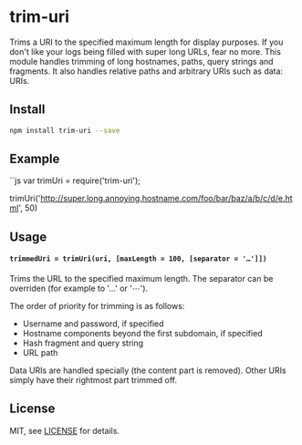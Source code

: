 # trim-uri

Trims a URI to the specified maximum length for display purposes. If you don't
like your logs being filled with super long URLs, fear no more. This module
handles trimming of long hostnames, paths, query strings and fragments. It
also handles relative paths and arbitrary URIs such as data: URIs.

## Install

```sh
npm install trim-uri --save
```

## Example

``js
var trimUri = require('trim-uri');

trimUri('http://super.long.annoying.hostname.com/foo/bar/baz/a/b/c/d/e.html', 50)

## Usage

#### `trimmedUri = trimUri(uri, [maxLength = 100, [separator = '…']])`

Trims the URL to the specified maximum length. The separator can be overriden
(for example to '...' or '⋯').

The order of priority for trimming is as follows:

 * Username and password, if specified
 * Hostname components beyond the first subdomain, if specified
 * Hash fragment and query string
 * URL path

Data URIs are handled specially (the content part is removed). Other URIs simply
have their rightmost part trimmed off.

## License

MIT, see [LICENSE](https://github.com/richardjharris/trim-uri/blob/master/LICENSE) for details.
